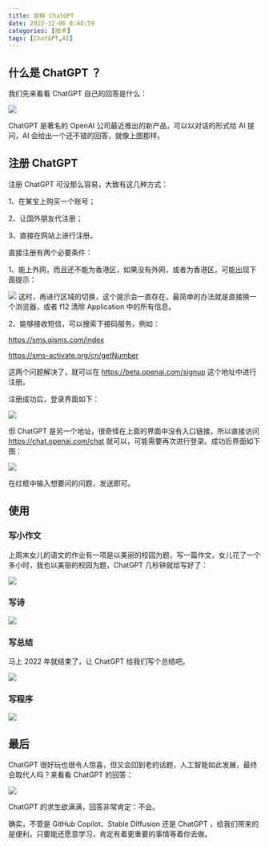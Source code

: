 ```yaml
---
title: 尝鲜 ChatGPT
date: 2022-12-06 8:48:59
categories: [技术]
tags: [ChatGPT,AI]
---
```


## 什么是 ChatGPT ？

我们先来看看 ChatGPT 自己的回答是什么：

![](https://cdn.jsdelivr.net/gh/oec2003/hblog-images/img/202306162045752.webp)

ChatGPT 是著名的 OpenAI 公司最近推出的新产品，可以以对话的形式给 AI 提问，AI 会给出一个还不错的回答，就像上图那样。
<!--more-->

## 注册 ChatGPT

注册 ChatGPT 可没那么容易，大致有这几种方式：

1、在某宝上购买一个账号；

2、让国外朋友代注册；

3、直接在网站上进行注册。

直接注册有两个必要条件：

1、能上外网，而且还不能为香港区，如果没有外网，或者为香港区，可能出现下面提示：

![](https://cdn.jsdelivr.net/gh/oec2003/hblog-images/img/202306162045076.webp)
这时，再进行区域的切换，这个提示会一直存在，最简单的办法就是直接换一个浏览器，或者 f12 清除 Application 中的所有信息。

2、能够接收短信，可以搜索下接码服务，例如：

https://sms.qisms.com/index

https://sms-activate.org/cn/getNumber

这两个问题解决了，就可以在 https://beta.openai.com/signup 这个地址中进行注册。

注册成功后，登录界面如下：

![](https://cdn.jsdelivr.net/gh/oec2003/hblog-images/img/202212060546783.png)

但 ChatGPT 是另一个地址，很奇怪在上面的界面中没有入口链接，所以直接访问 https://chat.openai.com/chat 就可以，可能需要再次进行登录。成功后界面如下图：

![](https://cdn.jsdelivr.net/gh/oec2003/hblog-images/img/202306162046423.webp)

在红框中输入想要问的问题，发送即可。

## 使用

### 写小作文

上周末女儿的语文的作业有一项是以美丽的校园为题，写一篇作文，女儿花了一个多小时，我也以美丽的校园为题，ChatGPT 几秒钟就给写好了：

![](https://cdn.jsdelivr.net/gh/oec2003/hblog-images/img/202306162047663.webp)

### 写诗

![](https://cdn.jsdelivr.net/gh/oec2003/hblog-images/img/202306162047939.webp)

### 写总结

马上 2022 年就结束了，让 ChatGPT 给我们写个总结吧。

![](https://cdn.jsdelivr.net/gh/oec2003/hblog-images/img/202306162048899.webp)

### 写程序

![](https://cdn.jsdelivr.net/gh/oec2003/hblog-images/img/202306162048524.webp)

## 最后

ChatGPT 很好玩也很令人惊喜，但又会回到老的话题，人工智能如此发展，最终会取代人吗？来看看 ChatGPT 的回答：

![](https://cdn.jsdelivr.net/gh/oec2003/hblog-images/img/202306162048578.webp)

ChatGPT 的求生欲满满，回答非常肯定：不会。

确实，不管是 GitHub Copilot、Stable Diffusion 还是 ChatGPT ，给我们带来的是便利，只要能还愿意学习，肯定有着更重要的事情等着你去做。
